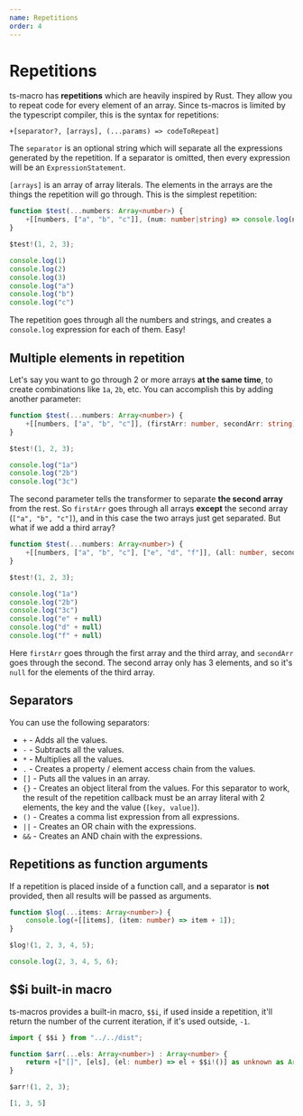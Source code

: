 ```yaml
---
name: Repetitions
order: 4
---
```


# Repetitions

ts-macro has **repetitions** which are heavily inspired by Rust. They allow you to repeat code for every element of an array. Since ts-macros is limited by the typescript compiler, this is the syntax for repetitions:

```
+[separator?, [arrays], (...params) => codeToRepeat]
```

The `separator` is an optional string which will separate all the expressions generated by the repetition. If a separator is omitted, then every expression will be an `ExpressionStatement`. 

`[arrays]` is an array of array literals. The elements in the arrays are the things the repetition will go through. This is the simplest repetition:

```ts --Macro
function $test(...numbers: Array<number>) {
    +[[numbers, ["a", "b", "c"]], (num: number|string) => console.log(num)]
}

$test!(1, 2, 3);
```
```ts --Result
console.log(1)
console.log(2)
console.log(3)
console.log("a")
console.log("b")
console.log("c")
```

The repetition goes through all the numbers and strings, and creates a `console.log` expression for each of them. Easy!

## Multiple elements in repetition

Let's say you want to go through 2 or more arrays **at the same time**, to create combinations like `1a`, `2b`, etc. You can accomplish this by adding another parameter:

```ts --Macro
function $test(...numbers: Array<number>) {
    +[[numbers, ["a", "b", "c"]], (firstArr: number, secondArr: string) => console.log(firstArr + secondArr)]
}

$test!(1, 2, 3);
```
```ts --Result
console.log("1a")
console.log("2b")
console.log("3c")
```

The second parameter tells the transformer to separate **the second array** from the rest. So `firstArr` goes through all arrays **except** the second array (`["a", "b", "c"]`), and in this case the two arrays just get separated. But what if we add a third array?

```ts --Macro
function $test(...numbers: Array<number>) {
    +[[numbers, ["a", "b", "c"], ["e", "d", "f"]], (all: number, secondArr: string) => console.log(firstArr + secondArr)]
}

$test!(1, 2, 3);
```
```ts --Result
console.log("1a")
console.log("2b")
console.log("3c")
console.log("e" + null)
console.log("d" + null)
console.log("f" + null)
```

Here `firstArr` goes through the first array and the third array, and `secondArr` goes through the second. The second array only has 3 elements, and so it's `null` for the elements of the third array.

## Separators

You can use the following separators:

- `+` - Adds all the values.
- `-` - Subtracts all the values.
- `*` - Multiplies all the values.
- `.` - Creates a property / element access chain from the values.
- `[]` - Puts all the values in an array.
- `{}` - Creates an object literal from the values. For this separator to work, the result of the repetition callback must be an array literal with 2 elements, the key and the value (`[key, value]`).
- `()` - Creates a comma list expression from all expressions.
- `||` - Creates an OR chain with the expressions. 
- `&&` - Creates an AND chain with the expressions.

## Repetitions as function arguments

If a repetition is placed inside of a function call, and a separator is **not** provided, then all results will be passed as arguments.

```ts --Macro
function $log(...items: Array<number>) {
    console.log(+[[items], (item: number) => item + 1]);
}
```
```ts --Call
$log!(1, 2, 3, 4, 5);
```
```ts --Result
console.log(2, 3, 4, 5, 6);
```

## $$i built-in macro

ts-macros provides a built-in macro, `$$i`, if used inside a repetition, it'll return the number of the current iteration, if it's used outside, `-1`.

```ts --Macro
import { $$i } from "../../dist";

function $arr(...els: Array<number>) : Array<number> {
    return +["[]", [els], (el: number) => el + $$i!()] as unknown as Array<number>;
}
```
```ts --Call
$arr!(1, 2, 3);
```
```ts --Result
[1, 3, 5]
```